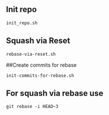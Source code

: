 
## Init repo

```
init_repo.sh
```

## Squash via Reset

```
rebase-via-reset.sh
```

##Create commits for rebase

```
init-commits-for-rebase.sh
```

## For squash via rebase use
```
git rebase -i HEAD~3
```

